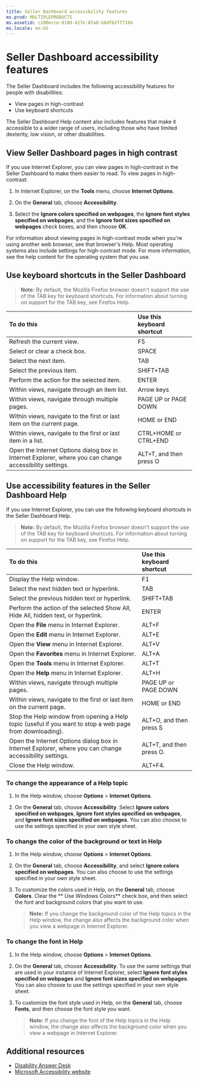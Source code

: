 ```yaml
---
title: Seller Dashboard accessibility features
ms.prod: MULTIPLEPRODUCTS
ms.assetid: c190ecce-d10d-427e-8fa0-bbdf62ff7184
ms.locale: en-US
---
```



# Seller Dashboard accessibility features
The Seller Dashboard includes the following accessibility features for people with disabilities:

- View pages in high-contrast   
- Use keyboard shortcuts
    
The Seller Dashboard Help content also includes features that make it accessible to a wider range of users, including those who have limited dexterity, low vision, or other disabilities. 
 


## View Seller Dashboard pages in high contrast
<a name="bk_highcont"> </a>

If you use Internet Explorer, you can view pages in high-contrast in the Seller Dashboard to make them easier to read. To view pages in high-contrast:
 

 

1. In Internet Explorer, on the  **Tools** menu, choose **Internet Options**.
    
 
2. On the  **General** tab, choose **Accessibility**.
    
 
3. Select the  **Ignore colors specified on webpages**, the  **Ignore font styles specified on webpages**, and the  **Ignore font sizes specified on webpages** check boxes, and then choose **OK**.
    
 
For information about viewing pages in high-contrast mode when you're using another web browser, see that browser's Help. Most operating systems also include settings for high-contrast mode. For more information, see the help content for the operating system that you use.
 

 

## Use keyboard shortcuts in the Seller Dashboard
<a name="bk_keyboard"> </a>


> **Note:**  By default, the Mozilla Firefox browser doesn't support the use of the TAB key for keyboard shortcuts. For information about turning on support for the TAB key, see Firefox Help.
 



|**To do this**|**Use this keyboard shortcut**|
|:-----|:-----|
|Refresh the current view.|F5|
|Select or clear a check box.|SPACE|
|Select the next item.|TAB|
|Select the previous item.|SHIFT+TAB|
|Perform the action for the selected item.|ENTER|
|Within views, navigate through an item list.|Arrow keys|
|Within views, navigate through multiple pages.|PAGE UP or PAGE DOWN|
|Within views, navigate to the first or last item on the current page.|HOME or END|
|Within views, navigate to the first or last item in a list.|CTRL+HOME or CTRL+END|
|Open the Internet Options dialog box in Internet Explorer, where you can change accessibility settings.|ALT+T, and then press O|

## Use accessibility features in the Seller Dashboard Help
<a name="bk_keyboard"> </a>

If you use Internet Explorer, you can use the following keyboard shortcuts in the Seller Dashboard Help.
 

 

>**Note:**  By default, the Mozilla Firefox browser doesn't support the use of the TAB key for keyboard shortcuts. For information about turning on support for the TAB key, see Firefox Help.
 



|**To do this**|**Use this keyboard shortcut**|
|:-----|:-----|
|Display the Help window.|F1|
|Select the next hidden text or hyperlink.|TAB|
|Select the previous hidden text or hyperlink.|SHIFT+TAB|
|Perform the action of the selected Show All, Hide All, hidden text, or hyperlink.|ENTER|
|Open the  **File** menu in Internet Explorer.|ALT+F|
|Open the  **Edit** menu in Internet Explorer.|ALT+E|
|Open the  **View** menu in Internet Explorer.|ALT+V|
|Open the  **Favorites** menu in Internet Explorer.|ALT+A|
|Open the  **Tools** menu in Internet Explorer.|ALT+T|
|Open the  **Help** menu in Internet Explorer.|ALT+H|
|Within views, navigate through multiple pages.|PAGE UP or PAGE DOWN|
|Within views, navigate to the first or last item on the current page.|HOME or END|
|Stop the Help window from opening a Help topic (useful if you want to stop a web page from downloading).|ALT+O, and then press S|
|Open the Internet Options dialog box in Internet Explorer, where you can change accessibility settings.|ALT+T, and then press O.|
|Close the Help window.|ALT+F4.|

### To change the appearance of a Help topic


1. In the Help window, choose  **Options** > **Internet Options**.
    
 
2. On the  **General** tab, choose **Accessibility**. Select  **Ignore colors specified on webpages**,  **Ignore font styles specified on webpages**, and  **Ignore font sizes specified on webpages**. You can also choose to use the settings specified in your own style sheet.
    
 

### To change the color of the background or text in Help


1. In the Help window, choose  **Options** > **Internet Options**.
    
 
2. On the  **General** tab, choose **Accessibility**, and select  **Ignore colors specified on webpages**. You can also choose to use the settings specified in your own style sheet.
    
 
3. To customize the colors used in Help, on the  **General** tab, choose **Colors**. Clear the ** Use Windows Colors** check box, and then select the font and background colors that you want to use.
    
     >**Note:**  If you change the background color of the Help topics in the Help window, the change also affects the background color when you view a webpage in Internet Explorer.

### To change the font in Help


1. In the Help window, choose  **Options** > **Internet Options**.
    
 
2. On the  **General** tab, choose **Accessibility**. To use the same settings that are used in your instance of Internet Explorer, select  **Ignore font styles specified on webpages** and **Ignore font sizes specified on webpages**. You can also choose to use the settings specified in your own style sheet. 
    
 
3. To customize the font style used in Help, on the  **General** tab, choose **Fonts**, and then choose the font style you want.
    
     >**Note:**  If you change the font of the Help topics in the Help window, the change also affects the background color when you view a webpage in Internet Explorer.

## Additional resources
<a name="bk_addresources"> </a>


-  [Disability Answer Desk](https://support.microsoft.com/en-us/answerdesk/accessibility)
-  [Microsoft Accessibility website](https://www.microsoft.com/enable/default.aspx)
    
 

